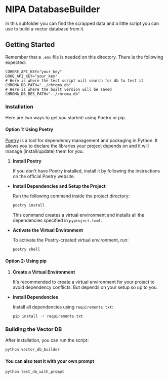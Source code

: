 # NIPA DatabaseBuilder 

In this subfolder you can find the scrapped data and a little script you can use to build a vector database from it.

## Getting Started

Remember that a `.env` file is needed on this directory. There is the following expected:

```env
COHERE_API_KEY="your_key"
GROQ_API_KEY="your_key"
# Here is where the test script will search for db to test it 
CHROMA_DB_PATH="../chroma_db"
# Here is where the built version will be saved
CHROMA_DB_RES_PATH="../chroma_db"
```

### Installation

Here are two ways to get you started: using Poetry or pip.

#### Option 1: Using Poetry

[Poetry](https://python-poetry.org/) is a tool for dependency management and packaging in Python. It allows you to declare the libraries your project depends on and it will manage (install/update) them for you.

1. **Install Poetry**

    If you don't have Poetry installed, install it by following the instructions on the official Poetry website.


- **Install Dependencies and Setup the Project**

    Run the following command inside the project directory:

    ```bash
    poetry install
    ```

    This command creates a virtual environment and installs all the dependencies specified in `pyproject.toml`.

- **Activate the Virtual Environment**

    To activate the Poetry-created virtual environment, run:

    ```bash
    poetry shell
    ```

#### Option 2: Using pip

1. **Create a Virtual Environment**

    It's recommended to create a virtual environment for your project to avoid dependency conflicts. But depends on your setup so up to you.

- **Install Dependencies**

    Install all dependencies using `requirements.txt`:

    ```bash
    pip install -r requirements.txt
    ```

### Building the Vector DB

After installation, you can run the script:

```bash
python vector_db_builder
```

#### You can also test it with your own prompt

```bash
python test_db_with_prompt
```
